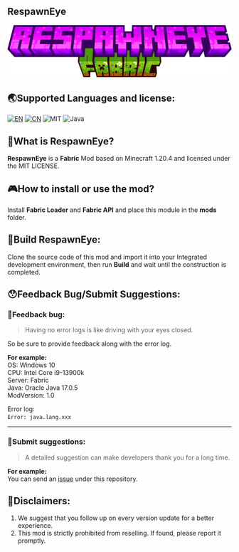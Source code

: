 ## RespawnEye

![LOGO](./readme/icon/icon.png)

## 🌏Supported Languages and license:
[![EN](https://img.shields.io/badge/English-Click-blue)](./README.md)
[![CN](https://img.shields.io/badge/简体中文-Click-blue)](./readme/README_zh.md)
![MIT](https://img.shields.io/badge/License-MIT-green)
![Java](https://img.shields.io/badge/Java-100%25-orange)

## 🤔What is RespawnEye?
**RespawnEye** is a **Fabric** Mod based on Minecraft 1.20.4 and licensed under the MIT LICENSE.

## 🎮How to install or use the mod?
Install **Fabric Loader** and **Fabric API** and place this module in the **mods** folder.

## 🔨Build RespawnEye:
Clone the source code of this mod and import it into your Integrated development environment, then run **Build** and wait until the construction is completed.

## 😯Feedback Bug/Submit Suggestions:
### 🐛Feedback bug:
> Having no error logs is like driving with your eyes closed.  

So be sure to provide feedback along with the error log.  

**For example:**  
OS: Windows 10  
CPU: Intel Core i9-13900k  
Server: Fabric  
Java: Oracle Java 17.0.5  
ModVersion: 1.0

Error log:  
```Error: java.lang.xxx```

---
### 📌Submit suggestions: 
> A detailed suggestion can make developers thank you for a long time.  

**For example:**  
You can send an [issue](https://github.com/HuanMeng-official/RespawnEye/issues) under this repository.

## 📝Disclaimers:
1. We suggest that you follow up on every version update for a better experience.
2. This mod is strictly prohibited from reselling. If found, please report it promptly.
